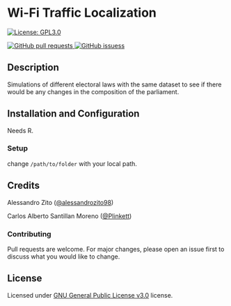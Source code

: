 # Wi-Fi Traffic Localization

[![License: GPL3.0](https://img.shields.io/badge/License-GPL-brightgreen.svg)](https://choosealicense.com/licenses/gpl-3.0/)
<!--[![CodeFactor](https://www.codefactor.io/repository/github/alessandrozito98/simulatoresistemielettorali-2/badge)](https://www.codefactor.io/repository/github/alessandrozito98/simulatoresistemielettorali-2)-->
<!--- 
[![wakatime](https://wakatime.com/badge/github/alessandrozito98/SimulatoreSistemiElettorali-2.svg)](https://wakatime.com/badge/github/alessandrozito98/SimulatoreSistemiElettorali-2) 
-->
<a href="https://github.com/alessandrozito98/wifi-traffic-localization/pulls">
      <img alt="GitHub pull requests" src="https://img.shields.io/github/issues-pr/alessandrozito98/SimulatoreSistemiElettorali-2?color=0088ff" />
</a>
<a href="https://github.com/alessandrozito98/wifi-traffic-localization/issues">
    <img alt="GitHub issuess" src="https://img.shields.io/github/issues/alessandrozito98/SimulatoreSistemiElettorali-2?color=0088ff" />
</a>

## Description

Simulations of different electoral laws with the same dataset to see if there would be any changes in the composition of the parliament.

## Installation and Configuration

Needs R.

### Setup

change ```/path/to/folder``` with your local path.

## Credits

Alessandro Zito ([@alessandrozito98](https://github.com/alessandrozito98))

Carlos Alberto Santillan Moreno ([@Plinkett](https://github.com/Plinkett))


### Contributing
Pull requests are welcome. For major changes, please open an issue first to discuss what you would like to change.

## License
Licensed under [GNU General Public License v3.0](https://choosealicense.com/licenses/gpl-3.0/) license.
